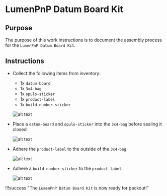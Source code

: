 # LumenPnP Datum Board Kit

## Purpose

The purpose of this work instructions is to document the assembly process for the `LumenPnP Datum Board Kit`.

## Instructions

- Collect the following items from inventory:

    - 1x `datum-board`
    - 1x `3x4-bag`
    - 1x `opulo-sticker`
    - 1x `product-label`
    - 1x `build-number-sticker`

    ![alt text](img/IMG_0807.jpg)

- Place a `datum-board` and `opulo-sticker` into the `3x4-bag` before sealing it closed

    ![alt text](img/IMG_0808.jpg)

- Adhere the `product-label` to the outside of the `3x4-bag`

    ![alt text](img/IMG_0809.jpg)

- Adhere a `build-number-sticker` to the `product-label`

    ![alt text](img/IMG_0810.jpg)

!!!success "The `LumenPnP Datum Board Kit` is now ready for packout!"
